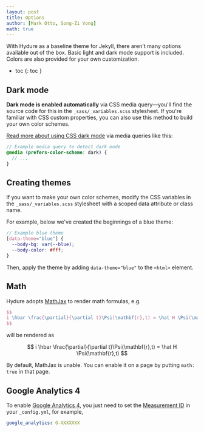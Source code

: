 ```yaml
---
layout: post
title: Options
author: [Mark Otto, Song-Zi Vong]
math: true
---
```


With Hydure as a baseline theme for Jekyll, there aren't many options available out of the box. Basic light and dark mode support is included. Colors are also provided for your own customization.

- toc
{: toc }

## Dark mode

**Dark mode is enabled automatically** via CSS media query—you'll find the source code for this in the `_sass/_variables.scss` stylesheet. If you're familiar with CSS custom properties, you can also use this method to build your own color schemes.

[Read more about using CSS dark mode](https://markdotto.com/2018/11/05/css-dark-mode/) via media queries like this:

```scss
// Example media query to detect dark mode
@media (prefers-color-scheme: dark) {
  // ...
}
```

## Creating themes

If you want to make your own color schemes, modify the CSS variables in the `_sass/_variables.scss` stylesheet with a scoped data attribute or class name.

For example, below we've created the beginnings of a blue theme:

```scss
// Example blue theme
[data-theme="blue"] {
  --body-bg: var(--blue);
  --body-color: #fff;
}
```

Then, apply the theme by adding `data-theme="blue"` to the `<html>` element.

## Math

Hydure adopts [MathJax](https://www.mathjax.org/) to render math formulas, e.g.

```latex
$$
i \hbar \frac{\partial}{\partial t}\Psi(\mathbf{r},t) = \hat H \Psi(\mathbf{r},t)
$$
```

will be rendered as

$$
i \hbar \frac{\partial}{\partial t}\Psi(\mathbf{r},t) = \hat H \Psi(\mathbf{r},t)
$$

By default, MathJax is unable. You can enable it on a page by putting `math: true` in that page.

## Google Analytics 4

To enable [Google Analytics 4](https://support.google.com/analytics/answer/10089681?hl=en), you just need to set the [Measurement ID](https://support.google.com/analytics/answer/7372977?hl=en) in your `_config.yml`, for example,

```yml
google_analytics: G-XXXXXXX
```
